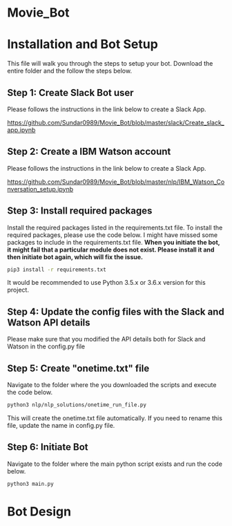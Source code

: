 # Movie_Bot

# Installation and Bot Setup

This file will walk you through the steps to setup your bot. Download the entire folder and the follow the steps below.

## Step 1: Create Slack Bot user

Please follows the instructions in the link below to create a Slack App.

https://github.com/Sundar0989/Movie_Bot/blob/master/slack/Create_slack_app.ipynb

## Step 2: Create a IBM Watson account

Please follows the instructions in the link below to create a Slack App.

https://github.com/Sundar0989/Movie_Bot/blob/master/nlp/IBM_Watson_Conversation_setup.ipynb

## Step 3: Install required packages

Install the required packages listed in the requirements.txt file. To install the required packages, please use the code below. I might have missed some packages to include in the requirements.txt file. __When you initiate the bot, it might fail that a particular module does not exist. Please install it and then initiate bot again, which will fix the issue.__

```sh
pip3 install -r requirements.txt
```
It would be recommended to use Python 3.5.x or 3.6.x version for this project. 

## Step 4: Update the config files with the Slack and Watson API details

Please make sure that you modified the API details both for Slack and Watson in the config.py file

## Step 5: Create "onetime.txt" file

Navigate to the folder where the you downloaded the scripts and execute the code below.

```sh
python3 nlp/nlp_solutions/onetime_run_file.py
```
This will create the onetime.txt file automatically. If you need to rename this file, update the name in config.py file.

## Step 6: Initiate Bot

Navigate to the folder where the main python script exists and run the code below.

```sh
python3 main.py
```

# Bot Design

[](https://github.com/Sundar0989/Movie_Bot/blob/master/Bot%20design.png)

